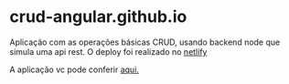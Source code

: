 # crud-angular.github.io
Aplicação com as operações básicas CRUD, usando backend node que simula uma api rest.
O deploy foi realizado no [netlify](https://www.netlify.com/)

A aplicação vc pode conferir [aqui.]()